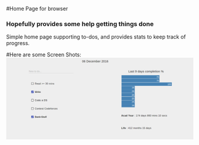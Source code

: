 #Home Page for browser
### Hopefully provides some help getting things done

Simple home page supporting to-dos, and provides stats to keep track of progress.

#Here are some Screen Shots:
![Screenshot](/screens/1.png?raw=true "")
